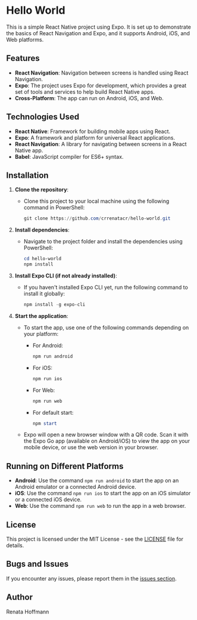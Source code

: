 # Hello World

This is a simple React Native project using Expo. It is set up to demonstrate the basics of React Navigation and Expo, and it supports Android, iOS, and Web platforms.

## Features

- **React Navigation**: Navigation between screens is handled using React Navigation.
- **Expo**: The project uses Expo for development, which provides a great set of tools and services to help build React Native apps.
- **Cross-Platform**: The app can run on Android, iOS, and Web.

## Technologies Used

- **React Native**: Framework for building mobile apps using React.
- **Expo**: A framework and platform for universal React applications.
- **React Navigation**: A library for navigating between screens in a React Native app.
- **Babel**: JavaScript compiler for ES6+ syntax.

## Installation

1. **Clone the repository**:
   - Clone this project to your local machine using the following command in PowerShell:
     ```powershell
     git clone https://github.com/crrenatacr/hello-world.git
     ```

2. **Install dependencies**:
   - Navigate to the project folder and install the dependencies using PowerShell:
     ```powershell
     cd hello-world
     npm install
     ```

3. **Install Expo CLI (if not already installed)**:
   - If you haven't installed Expo CLI yet, run the following command to install it globally:
     ```powershell
     npm install -g expo-cli
     ```

4. **Start the application**:
   - To start the app, use one of the following commands depending on your platform:

     - For Android:
       ```powershell
       npm run android
       ```

     - For iOS:
       ```powershell
       npm run ios
       ```

     - For Web:
       ```powershell
       npm run web
       ```

     - For default start:
       ```powershell
       npm start
       ```

   - Expo will open a new browser window with a QR code. Scan it with the Expo Go app (available on Android/iOS) to view the app on your mobile device, or use the web version in your browser.

## Running on Different Platforms

- **Android**: Use the command `npm run android` to start the app on an Android emulator or a connected Android device.
- **iOS**: Use the command `npm run ios` to start the app on an iOS simulator or a connected iOS device.
- **Web**: Use the command `npm run web` to run the app in a web browser.

## License

This project is licensed under the MIT License - see the [LICENSE](LICENSE) file for details.

## Bugs and Issues

If you encounter any issues, please report them in the [issues section](https://github.com/crrenatacr/hello-world/issues).

## Author

Renata Hoffmann
